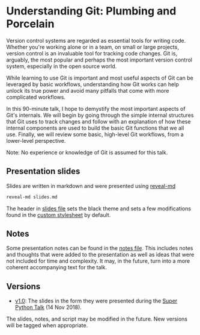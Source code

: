 # Understanding Git: Plumbing and Porcelain

Version control systems are regarded as essential tools for writing code. Whether you're working alone or in a team, on small or large projects, version control is an invaluable tool for tracking code changes. Git is, arguably, the most popular and perhaps the most important version control system, especially in the open source world.

While learning to use Git is important and most useful aspects of Git can be leveraged by basic workflows, understanding how Git works can help unlock its true power and avoid many pitfalls that come with more complicated workflows.

In this 90-minute talk, I hope to demystify the most important aspects of Git's internals. We will begin by going through the simple internal structures that Git uses to track changes and follow with an explanation of how these internal components are used to build the basic Git functions that we all use. Finally, we will review some basic, high-level Git workflows, from a lower-level perspective.

Note: No experience or knowledge of Git is assumed for this talk.

## Presentation slides

Slides are written in markdown and were presented using [reveal-md](http://webpro.github.io/reveal-md/)
```bash
reveal-md slides.md
```

The header in [slides file](./slides.md) sets the black theme and sets a few modifications found in the [custom stylesheet](./style.css) by default.

## Notes

Some presentation notes can be found in the [notes file](./notes.md). This includes notes and thoughts that were added to the presentation as well as ideas that were not included for time and complexity. It may, in the future, turn into a more coherent accompanying text for the talk.

## Versions

- [v1.0](85d543dfd0239d9a22e7d11f3d6bf9da22b5ae13): The slides in the form they were presented during the [Super Python Talk](https://www.meetup.com/SuperPythonTalks/events/256145090/) (14 Nov 2018).

The slides, notes, and script may be modified in the future. New versions will be tagged when appropriate.
